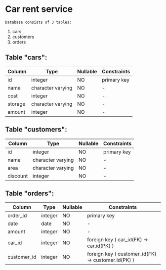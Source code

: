 Car rent service
================

	Database consists of 3 tables:
1. cars
2. customers
3. orders


Table "cars":
--------------

Column | Type | Nullable | Constraints 
--- | --- | --- | --- 
id | integer |  NO | primary key
name | character varying |  NO |  - 
cost | integer |  NO |  - 
storage | character varying |  NO |  - 
amount | integer | NO | - 



Table "customers":
--------------

Column | Type | Nullable |  Constraints
--- | --- | --- | --- 
id | integer |  NO |  primary key 
name | character varying |  NO |  - 
area | character varying |  NO |  -
discount | integer |  NO |  -



Table "orders":
--------------

Column | Type | Nullable | Constraints
--- | --- | --- | ---
order_id | integer |  NO |  primary key 
date | date |  NO |  - 
amount | integer |  NO |  -
car_id | integer |  NO |  foreign key ( car_id(FK) -> car.id(PK) )
customer_id | integer | NO | foreign key ( customer_id(FK) -> customer.id(PK) )
